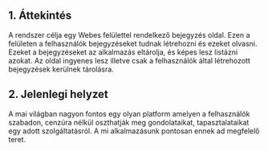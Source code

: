 ## 1. Áttekintés

A rendszer célja egy Webes felülettel rendelkező bejegyzés oldal. Ezen a felületen a felhasználók bejegyzéseket tudnak létrehozni és ezeket olvasni. 
Ezeket a bejegyzéseket az alkalmazás eltárolja, és képes lesz listázni azokat. 
Az oldal ingyenes lesz illetve csak a felhasználók által létrehozott bejegyzések kerülnek tárolásra.

## 2. Jelenlegi helyzet

A mai világban nagyon fontos egy olyan platform amelyen a felhasználók szabadon, cenzúra nélkül oszthatják meg gondolataikat, tapasztalataikat egy adott szolgáltatásról. A mi alkalmazásunk pontosan ennek ad megfelelő teret.